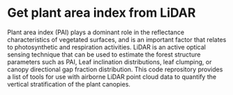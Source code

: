 # Get plant area index from LiDAR

Plant area index (PAI) plays a dominant role in the reflectance characteristics of vegetated surfaces, and is an important factor that relates to photosynthetic and respiration activities. LiDAR is an active optical sensing technique that can be used to estimate the forest structure parameters such as PAI, Leaf inclination distributions, leaf clumping, or canopy directional gap fraction distribution. This code reprository provides a list of tools for use with airborne LiDAR point cloud data to quantify the vertical stratification of the plant canopies.
